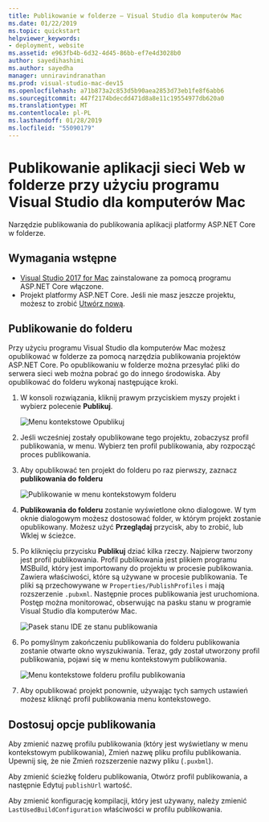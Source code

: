 ```yaml
---
title: Publikowanie w folderze — Visual Studio dla komputerów Mac
ms.date: 01/22/2019
ms.topic: quickstart
helpviewer_keywords:
- deployment, website
ms.assetid: e963fb4b-6d32-4d45-86bb-ef7e4d3028b0
author: sayedihashimi
ms.author: sayedha
manager: unniravindranathan
ms.prod: visual-studio-mac-dev15
ms.openlocfilehash: a71b873a2c853d5b90aea2853d73eb1fe8f6abb6
ms.sourcegitcommit: 447f2174bdecdd471d8a8e11c19554977db620a0
ms.translationtype: MT
ms.contentlocale: pl-PL
ms.lasthandoff: 01/28/2019
ms.locfileid: "55090179"
---
```

# <a name="publish-a-web-app-to-a-folder-using-visual-studio-for-mac"></a>Publikowanie aplikacji sieci Web w folderze przy użyciu programu Visual Studio dla komputerów Mac

Narzędzie publikowania do publikowania aplikacji platformy ASP.NET Core w folderze.

## <a name="prerequisites"></a>Wymagania wstępne

 - [Visual Studio 2017 for Mac](https://visualstudio.microsoft.com/downloads/?utm_medium=microsoft&utm_source=docs.microsoft.com&utm_campaign=button+cta&utm_content=download+vs4mac2017) zainstalowane za pomocą programu ASP.NET Core włączone.
 - Projekt platformy ASP.NET Core. Jeśli nie masz jeszcze projektu, możesz to zrobić [Utwórz nową](https://docs.microsoft.com/visualstudio/mac/create-new-projects?view=vsmac-2017).

## <a name="publish-to-folder"></a>Publikowanie do folderu

Przy użyciu programu Visual Studio dla komputerów Mac możesz opublikować w folderze za pomocą narzędzia publikowania projektów ASP.NET Core. Po opublikowaniu w folderze można przesyłać pliki do serwera sieci web można pobrać go do innego środowiska. Aby opublikować do folderu wykonaj następujące kroki.

 1. W konsoli rozwiązania, kliknij prawym przyciskiem myszy projekt i wybierz polecenie **Publikuj**.

    ![Menu kontekstowe Opublikuj](media/publish-context-menu.png)

 2. Jeśli wcześniej zostały opublikowane tego projektu, zobaczysz profil publikowania, w menu. Wybierz ten profil publikowania, aby rozpocząć proces publikowania.

 3. Aby opublikować ten projekt do folderu po raz pierwszy, zaznacz **publikowania do folderu**

    ![Publikowanie w menu kontekstowym folderu](media/publish-to-folder-context-menu.png)

 4. **Publikowania do folderu** zostanie wyświetlone okno dialogowe. W tym oknie dialogowym możesz dostosować folder, w którym projekt zostanie opublikowany. Możesz użyć **Przeglądaj** przycisk, aby to zrobić, lub Wklej w ścieżce.

 5. Po kliknięciu przycisku **Publikuj** dziać kilka rzeczy. Najpierw tworzony jest profil publikowania. Profil publikowania jest plikiem programu MSBuild, który jest importowany do projektu w procesie publikowania. Zawiera właściwości, które są używane w procesie publikowania. Te pliki są przechowywane w `Properties/PublishProfiles` i mają rozszerzenie `.pubxml`. Następnie proces publikowania jest uruchomiona. Postęp można monitorować, obserwując na pasku stanu w programie Visual Studio dla komputerów Mac.

    ![Pasek stanu IDE ze stanu publikowania](media/publish-to-folder-status-bar.png)

 6. Po pomyślnym zakończeniu publikowania do folderu publikowania zostanie otwarte okno wyszukiwania. Teraz, gdy został utworzony profil publikowania, pojawi się w menu kontekstowym publikowania.

    ![Menu kontekstowe folderu profilu publikowania](media/publish-context-menu-with-folder-profile.png)

 7. Aby opublikować projekt ponownie, używając tych samych ustawień możesz kliknąć profil publikowania menu kontekstowego.

## <a name="customize-publish-options"></a>Dostosuj opcje publikowania

Aby zmienić nazwę profilu publikowania (który jest wyświetlany w menu kontekstowym publikowania), Zmień nazwę pliku profilu publikowania. Upewnij się, że nie Zmień rozszerzenie nazwy pliku (`.puxbml`).

Aby zmienić ścieżkę folderu publikowania, Otwórz profil publikowania, a następnie Edytuj `publishUrl` wartość.

Aby zmienić konfigurację kompilacji, który jest używany, należy zmienić `LastUsedBuildConfiguration` właściwości w profilu publikowania.